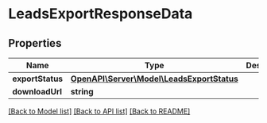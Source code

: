 # LeadsExportResponseData

## Properties
Name | Type | Description | Notes
------------ | ------------- | ------------- | -------------
**exportStatus** | [**OpenAPI\Server\Model\LeadsExportStatus**](LeadsExportStatus.md) |  | [optional] 
**downloadUrl** | **string** |  | [optional] 

[[Back to Model list]](../README.md#documentation-for-models) [[Back to API list]](../README.md#documentation-for-api-endpoints) [[Back to README]](../README.md)


